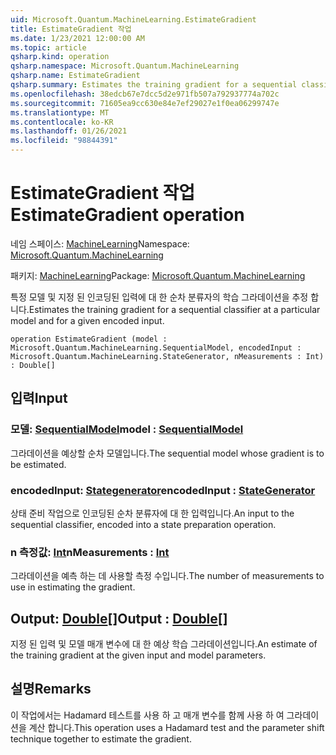 ```yaml
---
uid: Microsoft.Quantum.MachineLearning.EstimateGradient
title: EstimateGradient 작업
ms.date: 1/23/2021 12:00:00 AM
ms.topic: article
qsharp.kind: operation
qsharp.namespace: Microsoft.Quantum.MachineLearning
qsharp.name: EstimateGradient
qsharp.summary: Estimates the training gradient for a sequential classifier at a particular model and for a given encoded input.
ms.openlocfilehash: 38edcb67e7dcc5d2e971fb507a792937774a702c
ms.sourcegitcommit: 71605ea9cc630e84e7ef29027e1f0ea06299747e
ms.translationtype: MT
ms.contentlocale: ko-KR
ms.lasthandoff: 01/26/2021
ms.locfileid: "98844391"
---
```

# <a name="estimategradient-operation"></a><span data-ttu-id="e0c60-102">EstimateGradient 작업</span><span class="sxs-lookup"><span data-stu-id="e0c60-102">EstimateGradient operation</span></span>

<span data-ttu-id="e0c60-103">네임 스페이스: [MachineLearning](xref:Microsoft.Quantum.MachineLearning)</span><span class="sxs-lookup"><span data-stu-id="e0c60-103">Namespace: [Microsoft.Quantum.MachineLearning](xref:Microsoft.Quantum.MachineLearning)</span></span>

<span data-ttu-id="e0c60-104">패키지: [MachineLearning](https://nuget.org/packages/Microsoft.Quantum.MachineLearning)</span><span class="sxs-lookup"><span data-stu-id="e0c60-104">Package: [Microsoft.Quantum.MachineLearning](https://nuget.org/packages/Microsoft.Quantum.MachineLearning)</span></span>


<span data-ttu-id="e0c60-105">특정 모델 및 지정 된 인코딩된 입력에 대 한 순차 분류자의 학습 그라데이션을 추정 합니다.</span><span class="sxs-lookup"><span data-stu-id="e0c60-105">Estimates the training gradient for a sequential classifier at a particular model and for a given encoded input.</span></span>

```qsharp
operation EstimateGradient (model : Microsoft.Quantum.MachineLearning.SequentialModel, encodedInput : Microsoft.Quantum.MachineLearning.StateGenerator, nMeasurements : Int) : Double[]
```


## <a name="input"></a><span data-ttu-id="e0c60-106">입력</span><span class="sxs-lookup"><span data-stu-id="e0c60-106">Input</span></span>

### <a name="model--sequentialmodel"></a><span data-ttu-id="e0c60-107">모델: [SequentialModel](xref:Microsoft.Quantum.MachineLearning.SequentialModel)</span><span class="sxs-lookup"><span data-stu-id="e0c60-107">model : [SequentialModel](xref:Microsoft.Quantum.MachineLearning.SequentialModel)</span></span>

<span data-ttu-id="e0c60-108">그라데이션을 예상할 순차 모델입니다.</span><span class="sxs-lookup"><span data-stu-id="e0c60-108">The sequential model whose gradient is to be estimated.</span></span>


### <a name="encodedinput--stategenerator"></a><span data-ttu-id="e0c60-109">encodedInput: [Stategenerator](xref:Microsoft.Quantum.MachineLearning.StateGenerator)</span><span class="sxs-lookup"><span data-stu-id="e0c60-109">encodedInput : [StateGenerator](xref:Microsoft.Quantum.MachineLearning.StateGenerator)</span></span>

<span data-ttu-id="e0c60-110">상태 준비 작업으로 인코딩된 순차 분류자에 대 한 입력입니다.</span><span class="sxs-lookup"><span data-stu-id="e0c60-110">An input to the sequential classifier, encoded into a state preparation operation.</span></span>


### <a name="nmeasurements--int"></a><span data-ttu-id="e0c60-111">n 측정값: [Int](xref:microsoft.quantum.lang-ref.int)</span><span class="sxs-lookup"><span data-stu-id="e0c60-111">nMeasurements : [Int](xref:microsoft.quantum.lang-ref.int)</span></span>

<span data-ttu-id="e0c60-112">그라데이션을 예측 하는 데 사용할 측정 수입니다.</span><span class="sxs-lookup"><span data-stu-id="e0c60-112">The number of measurements to use in estimating the gradient.</span></span>



## <a name="output--double"></a><span data-ttu-id="e0c60-113">Output: [Double](xref:microsoft.quantum.lang-ref.double)[]</span><span class="sxs-lookup"><span data-stu-id="e0c60-113">Output : [Double](xref:microsoft.quantum.lang-ref.double)[]</span></span>

<span data-ttu-id="e0c60-114">지정 된 입력 및 모델 매개 변수에 대 한 예상 학습 그라데이션입니다.</span><span class="sxs-lookup"><span data-stu-id="e0c60-114">An estimate of the training gradient at the given input and model parameters.</span></span>

## <a name="remarks"></a><span data-ttu-id="e0c60-115">설명</span><span class="sxs-lookup"><span data-stu-id="e0c60-115">Remarks</span></span>

<span data-ttu-id="e0c60-116">이 작업에서는 Hadamard 테스트를 사용 하 고 매개 변수를 함께 사용 하 여 그라데이션을 계산 합니다.</span><span class="sxs-lookup"><span data-stu-id="e0c60-116">This operation uses a Hadamard test and the parameter shift technique together to estimate the gradient.</span></span>
